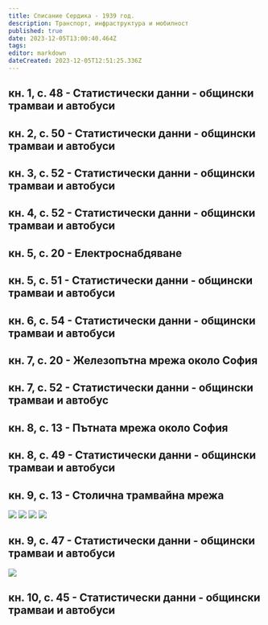 ```yaml
---
title: Списание Сердика - 1939 год.
description: Транспорт, инфраструктура и мобилност
published: true
date: 2023-12-05T13:00:40.464Z
tags: 
editor: markdown
dateCreated: 2023-12-05T12:51:25.336Z
---
```


## кн. 1, с. 48 - Статистически данни - общински трамваи и автобуси
## кн. 2, с. 50 - Статистически данни - общински трамваи и автобуси

## кн. 3, с. 52 - Статистически данни - общински трамваи и автобуси

## кн. 4, с. 52 - Статистически данни - общински трамваи и автобуси

## кн. 5, с. 20 - Електроснабдяване

## кн. 5, с. 51 - Статистически данни - общински трамваи и автобуси

## кн. 6, с. 54 - Статистически данни - общински трамваи и автобуси

## кн. 7, с. 20 - Железопътна мрежа около София

## кн. 7, с. 52 - Статистически данни - общински трамваи и автобус

## кн. 8, с. 13 - Пътната мрежа около София

## кн. 8, с. 49 - Статистически данни - общински трамваи и автобуси

## кн. 9, с. 13 - Столична трамвайна мрежа

<img src="https://drive.google.com/uc?id=1VgxRo99P55BJ1b8aPk0Hnc2KSwyZoMrU">
<img src="https://drive.google.com/uc?id=1RSNe03_sgtR8PER0dPIGCaE0Bx6yQ7WQ">
<img src="https://drive.google.com/uc?id=1oj3o9ESdCZR8SQNe7ZkUj0Z1IPRGdwnR">
<img src="https://drive.google.com/uc?id=1VxiuvdlIHfgsCeQxkuGarOY0EVXwL4gn">


## кн. 9, с. 47 - Статистически данни - общински трамваи и автобуси

<img src="https://drive.google.com/uc?id=1eNoyYcN4ZMNNWgG29FtPMUUv3T6XmYso">

## кн. 10, с. 45 - Статистически данни - общински трамваи и автобуси